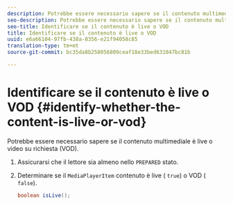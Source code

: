 ```yaml
---
description: Potrebbe essere necessario sapere se il contenuto multimediale è live o video su richiesta (VOD).
seo-description: Potrebbe essere necessario sapere se il contenuto multimediale è live o video su richiesta (VOD).
seo-title: Identificare se il contenuto è live o VOD
title: Identificare se il contenuto è live o VOD
uuid: e6a66104-97fb-438a-8356-e21f94058c85
translation-type: tm+mt
source-git-commit: bc35da8b258056809ceaf18e33bed631047bc81b

---
```



# Identificare se il contenuto è live o VOD {#identify-whether-the-content-is-live-or-vod}

Potrebbe essere necessario sapere se il contenuto multimediale è live o video su richiesta (VOD).

1. Assicurarsi che il lettore sia almeno nello `PREPARED` stato.
1. Determinare se il `MediaPlayerItem` contenuto è live ( `true`) o VOD ( `false`).

   ```java
   boolean isLive();
   ```
